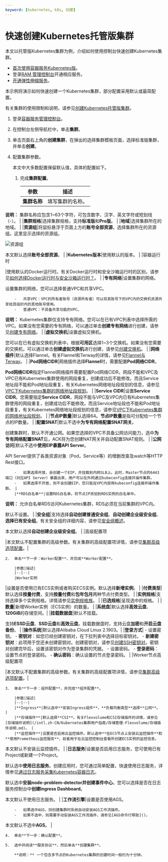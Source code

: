 ```yaml
---
keyword: [kubernetes, k8s, 创建]
---
```


# 快速创建Kubernetes托管版集群

本文以托管版Kubernetes集群为例，介绍如何使用控制台快速创建Kubernetes集群。

-   [首次使用容器服务Kubernetes版](/intl.zh-CN/快速入门/首次使用容器服务Kubernetes版.md)。
-   登录[RAM 管理控制台](https://ram.console.aliyun.com/)开通相应服务。
-   [开通弹性伸缩服务](/intl.zh-CN/快速入门/开通和授权服务.md)。

本示例将演示如何快速创建一个Kubernetes集群，部分配置采用默认或最简配置。

有关集群的使用限制和说明，请参见[创建Kubernetes托管版集群](/intl.zh-CN/Kubernetes集群用户指南/集群管理/创建集群/创建Kubernetes托管版集群.md)。

1.  登录[容器服务管理控制台](https://cs.console.aliyun.com)。

2.  在控制台左侧导航栏中，单击**集群**。

3.  单击页面右上角的**创建集群**，在弹出的选择集群模板页面，选择标准版集群，并单击**创建**。

4.  配置集群参数。

    本文中大多数配置保留默认值，具体的配置如下。

    1.  完成**集群配置**。

        |参数|描述|
        |--|--|
        |**集群名称**|填写集群的名称。

**说明：** 集群名称应包含1~63个字符，可包含数字、汉字、英文字符或短划线（-）。 |
        |**集群规格**|选择集群规格，支持**标准版**和**Pro版**。 |
        |**地域**|选择集群所在的地域。 |
        |**资源组**|将鼠标悬浮于页面上方的**账号全部资源**，选择集群所在的资源组。这里显示选择的资源组。

![资源组](https://static-aliyun-doc.oss-cn-hangzhou.aliyuncs.com/assets/img/zh-CN/0706659951/p127165.png)

本文默认选择**账号全部资源**。 |
        |**Kubernetes版本**|使用默认的版本。 |
        |容器运行时

|使用默认的Docker运行时。有关Docker运行时和安全沙箱运行时的区别，请参见[如何选择Docker运行时与安全沙箱运行时？](/intl.zh-CN/Kubernetes集群用户指南/安全沙箱管理/如何选择Docker运行时与安全沙箱运行时？.md)。 |
        |**专有网络**|设置集群的网络。

设置集群的网络，您可以选择普通VPC和共享VPC。

        -   共享VPC：VPC的所有者账号（资源所有者）可以将其账号下的VPC内的交换机资源共享给其组织内的其他账号使用。
        -   普通VPC：不具备共享功能的VPC。
**说明：** Kubernetes集群仅支持专有网络。您可以在已有VPC列表中选择所需的VPC。如果没有您需要的专有网络，可以通过单击**创建专有网络**进行创建，请参见[创建专有网络](/intl.zh-CN/专有网络和交换机/管理专有网络/创建专有网络.md)。 |
        |**虚拟交换机**|设置虚拟交换机。

您可以在已有虚拟交换机列表中，根据**可用区**选择1~3个交换机。如果没有您需要的交换机，可以通过单击**创建虚拟交换机**进行创建，请参见[创建交换机](/intl.zh-CN/专有网络和交换机/管理交换机/创建交换机.md)。 |
        |**网络插件**|默认选择Flannel。有关Flannel和Terway的详情，请参见[Flannel与Terway](/intl.zh-CN/Kubernetes集群用户指南/网络管理/如何使用Terway网络插件.md)。 |
        |**Pod网络CIDR**|网络插件选择**Flannel**时，需要配置**Pod网络CIDR**。

**Pod网络CIDR**指定Flannel网络插件需要配置Pod网络CIDR，网段不能和VPC及VPC已有Kubernetes集群使用的网段重复，创建成功后不能修改。而且Service地址段不能和Pod地址段重复，有关Kubernetes网络地址段规划的信息，请参见[VPC下Kubernetes集群的网络地址段规划](/intl.zh-CN/Kubernetes集群用户指南/网络管理/VPC下Kubernetes集群的网络地址段规划.md)。 |
        |**Service CIDR**|设置**Service CIDR**。您需要指定**Service CIDR**，网段不能与VPC及VPC内已有Kubernetes集群使用的网段重复，创建成功后不能修改。而且Service地址段也不能和Pod地址段重复，有关Kubernetes网络地址段规划的信息，请参见[VPC下Kubernetes集群的网络地址段规划](/intl.zh-CN/Kubernetes集群用户指南/网络管理/VPC下Kubernetes集群的网络地址段规划.md)。 |
        |**节点IP数量**|默认选择64。**节点IP数量**是指可分配给一个节点的IP数量。 |
        |**配置SNAT**|默认不选中**为专有网络配置SNAT网关**。

创建集群时，默认不开通公网。如果您选择的VPC不具备公网访问能力，选中**为专有网络配置SNAT**后，ACK将为您创建NAT网关并自动配置SNAT规则。 |
        |**公网访问**|默认不选中**使用EIP暴露API Server**。

API Server提供了各类资源对象（Pod，Service等）的增删改查及watch等HTTP Rest接口。

        -   如果选择开放，会创建一个EIP，并挂载到内网SLB上。此时，Master节点的6443端口（对应API Server）暴露出来，用户可以在外网通过kubeconfig连接并操作集群。
        -   如果选择不开放，则不会创建EIP，您只能在VPC内部用kubeconfig连接并操作集群。 |
        |**RDS白名单**|设置RDS白名单。将节点IP添加到RDS实例的白名单中。

**说明：** 允许白名单RDS访问Kubernetes集群，RDS必须在当前集群的VPC内。

默认不设置。 |
        |**安全组**|支持选择**自动创建普通安全组**、**自动创建企业级安全组**、**选择已有安全组**。有关安全组的详细内容，请参见[安全组概述](/intl.zh-CN/安全/安全组/安全组概述.md)。

本文默认选择**自动创建企业级安全组**。 |
        |高级配置项

|本文默认不配置集群的高级参数。有关集群的高级配置项详情，请参见[集群高级选项配置](/intl.zh-CN/Kubernetes集群用户指南/集群管理/创建集群/创建Kubernetes托管版集群.md)。|

    2.  单击**下一步：Worker配置**，并完成**Worker配置**。

        |参数|描述|
        |--|--|
        |Worker实例

|设置是否使用已有ECS实例或者购买ECS实例。默认选择**新增实例**。 |
        |**付费类型**|默认选择**按量付费**，支持**按量付费**和**包年包月**两种节点付费类型。 |
        |**实例规格**|支持选择多个实例规格。详情请参见[实例规格族](/intl.zh-CN/实例/实例规格族.md)。 |
        |**已选规格**|呈现选中的规格。 |
        |**数量**|新增Worker实例（ECS实例）的数量。 |
        |**系统盘**|默认选择**高效云盘**、**120GiB**的存储空间。|
        |**挂载数据盘**|默认不挂载。

支持**ESSD云盘**、**SSD云盘**和**高效云盘**。挂载数据盘时，支持云盘**加密**和**开启云盘备份**。 |
        |**操作系统**|默认选择Alibaba Cloud Linux 2.1903。|
        |**登录方式**|        -   设置密钥。
            -   **密钥对**：如您已经创建密钥对，在下拉列表中选择目标密钥对。
            -   **新建密钥对**：此项用于您还未创建密钥对。创建密钥对，请参见[创建SSH密钥对](/intl.zh-CN/安全/SSH密钥对/使用SSH密钥对/创建SSH密钥对.md)。密钥对创建完毕后，设置该密钥对作为登录集群的凭据。
        -   设置密码。
            -   **登录密码**：设置节点的登录密码。
            -   **确认密码**：确认设置的节点登录密码。 |
        |Worker节点高级配置项

|本文默认不配置集群的高级参数。有关集群的高级配置项详情，请参见[集群高级选项配置](/intl.zh-CN/Kubernetes集群用户指南/集群管理/创建集群/创建Kubernetes托管版集群.md)。|

    3.  单击**下一步：组件配置**，并完成**组件配置**。

        |参数|描述|
        |--|--|
        |**Ingress**|默认选中**安装Ingress组件**，**负载均衡类型**选择**公网**。 |
        |**存储插件**|默认选择**CSI**。有关Flexvolume和CSI存储插件的详情，请参见[存储插件说明](/intl.zh-CN/Kubernetes集群用户指南/存储管理-Flexvolume/存储插件说明.md)。 |
        |**监控插件**|设置是否启用云监控插件。默认选中**在ECS节点上安装云监控插件**和**使用Prometheus监控服务**，前者用于在云监控控制台查看所创建ECS实例的监控信息。

本文默认不安装云监控插件。 |
        |**日志服务**|设置是否启用日志服务，您可使用已有Project或新建一个Project。

默认选中**使用日志服务**。创建应用时，您可通过简单配置，快速使用日志服务，详情参见[通过日志服务采集Kubernetes容器日志](/intl.zh-CN/Kubernetes集群用户指南/日志管理/通过日志服务采集Kubernetes容器日志.md)。

默认选中**安装node-problem-detector并创建事件中心**。您可以选择是否在日志服务控制台中**创建Ingress Dashboard**。

本文默认不使用日志服务。 |
        |**工作流引擎**|设置是否使用AGS。

        -   如果选中AGS，则创建集群时系统自动安装AGS工作流插件。
        -   如果不选中，则需要手动安装AGS工作流插件，请参见[AGS命令行帮助]()。
本文默认不选中**AGS**。 |

    4.  单击**下一步：确认配置**。

    5.  选中并阅读**服务协议**，然后单击**创建集群**。

        **说明：** 一个包含多节点的Kubernetes集群的创建时间一般约为十分钟。


